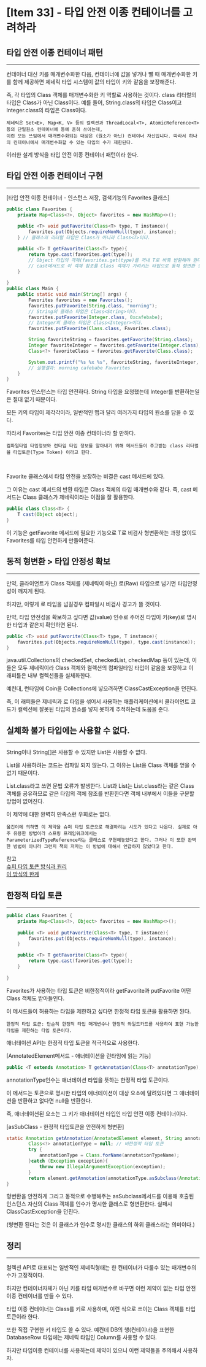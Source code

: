 # [Item 33] - 타입 안전 이종 컨테이너를 고려하라

## 타입 안전 이종 컨테이너 패턴

<hr>

컨테이너 대신 키를 매개변수화한 다음, 컨테이너에 값을 넣거나 뺄 때 매개변수화한 키를 함께 제공하면 제네릭 타입 시스템이 값의 타입이 키와 같음을 보장해준다.

즉, 각 타입의 Class 객체를 매개변수화한 키 역할로 사용하는 것이다. class 리터럴의 타입은 Class가 아닌 Class<T>이다.
예를 들어, String.class의 타입은 Class<String>이고 Integer.class의 타입은 Class<Integer>이다.

    제네릭은 Set<E>, Map<K, V> 등의 컬렉션과 ThreadLocal<T>, AtomicReference<T> 등의 단일원소 컨테이너에 등에 흔히 쓰이는데, 
    이런 모든 쓰임에서 매개변수화되는 대상은 (원소가 아닌) 컨테이너 자신입니다. 따라서 하나의 컨테이너에서 매개변수화할 수 있는 타입의 수가 제한된다.

이러한 설계 방식을 타입 안전 이종 컨테이너 패턴이라 한다.

## 타입 안전 이종 컨테이너 구현

<hr>

[타입 안전 이종 컨테이너 - 인스턴스 저장, 검색기능의 Favorites 클래스]

```Java
public class Favorites {
    private Map<Class<?>, Object> favorites = new HashMap<>();
    
    public <T> void putFavorite(Class<T> type, T instance){
        favorites.put(Objects.requireNonNull(type), instance);
    } // 클래스의 리터럴 타입은 Class가 아니라 Class<T>이다.

    public <T> T getFavorite(Class<T> type){
        return type.cast(favorites.get(type));
        // Object 타입의 객체(favorites.get(type)를 꺼내 T로 바꿔 반환해야 한다.
        // cast메서드로 이 객체 참조를 Class 객체가 가리키는 타입으로 동적 형변환 한다.
    } 
    
}
public class Main {
    public static void main(String[] args) {
        Favorites favorites = new Favorites();
        favorites.putFavorite(String.class, "morning");
        // String의 클래스 타입은 Class<String>이다.
        favorites.putFavorite(Integer.class, 0xcafebabe);
        // Integer의 클래스 타입은 Class<Integer>이다.
        favorites.putFavorite(Class.class, Favorites.class);

        String favoriteString = favorites.getFavorite(String.class);
        Integer favoriteInteger = favorites.getFavorite(Integer.class);
        Class<?> favoriteClass = favorites.getFavorite(Class.class);

        System.out.printf("%s %x %s", favoriteString, favoriteInteger, favoriteClass.getName());
        // 실행결과: morning cafebabe Favorites
    }
}
```

Favorites 인스턴스는 타입 안전하다. String 타입을 요청했는데 Integer를 반환하는일은 절대 없기 때문이다.

모든 키의 타입이 제각각이라, 일반적인 맵과 달리 여러가지 타입의 원소를 담을 수 있다.

따라서 Favorites는 타입 안전 이종 컨테이너라 할 만하다.

    컴파일타임 타입정보와 런타임 타입 정보를 알아내기 위해 메서드들이 주고받는 class 리터럴을 타입토큰(Type Token) 이라고 한다.

<br>

Favorite 클래스에서 타입 안전을 보장하는 비결은 cast 메서드에 있다.

그 이유는 cast 메서드의 반환 타입은 Class 객체의 타입 매개변수와 같다. 즉, cast 메서드는 Class 클래스가 제네릭이라는 이점을 잘 활용한다.

```Java
public class Class<T> {
	T cast(Object object);
}
```

이 기능은 getFavorite 메서드에 필요한 기능으로 T로 비검사 형변환하는 과정 없이도 Favorites를 타입 안전하게 만들어준다.

## 동적 형변환 > 타입 안정성 확보

<hr>

만약, 클라이언트가 Class 객체를 (제네릭이 아닌) 로(Raw) 타입으로 넘기면 타입안정성이 깨지게 된다.

하지만, 이렇게 로 타입을 넘길경우 컴파일시 비검사 경고가 뜰 것이다.

만약, 타입 안전성을 확보하고 싶다면 값(value) 인수로 주어진 타입이 키(key)로 명시한 타입과 같은지 확인하면 된다.

```Java
public <T> void putFavorite(Class<T> type, T instance){
    favorites.put(Objects.requireNonNull(type), type.cast(instance));
}
```

java.util.Collections의 checkedSet, checkedList, checkedMap 등이 있는데,
이들은 모두 제네릭이라 Class 객체와 컬렉션의 컴파일타임 타입이 같음을 보장하고 이 래퍼틀은 내부 컬렉션들을 실체화한다.

예컨대, 런타임에 Coin을 Collections<Stamp>에 넣으려하면 ClassCastException을 던진다.

즉, 이 래퍼들은 제네릭과 로 타입을 섞어서 사용하는 애플리케이션에서 클라이언트 코드가 컬렉션에 잘못된 타입의 원소를 넣지 못하게 추적하는데 도움을 준다.

## 실체화 불가 타입에는 사용할 수 없다.

<hr>

String이나 String[]은 사용할 수 있지만 List<String>은 사용할 수 없다.

List<String>을 사용하려는 코드는 컴파일 되지 않는다. 그 이유는 List<String>용 Class 객체를 얻을 수 없기 때문이다.

List<String>.class라고 쓰면 문법 오류가 발생한다. List<String>과 List<Integer>는 List.class라는 같은 Class 객체를 공유하므로 같은 타입의 객체 참조를 반환한다면 객체 내부에서 이들을 구분할 방법이 없어진다.

이 제약에 대한 완벽히 만족스런 우회로는 없다.

    옮긴이에 의하면 이 제약을 슈퍼 타입 토큰으로 해결하려는 시도가 있다고 나온다. 실제로 아주 유용한 방법이라 스프링 프레임워크에서는 
    ParameterizedTypeReference라는 클래스로 구현해놓았다고 한다. 그러나 이 또한 완벽한 방법이 아니라 그런지 책의 저자는 이 방법에 대해서 언급하지 않았다고 한다.
    

참고
<br>
[슈퍼 타입 토큰 방식과 원리](https://gafter.blogspot.com/2006/12/super-type-tokens.html) <br>
[이 방식의 한계](https://gafter.blogspot.com/2007/05/limitation-of-super-type-tokens.html)

## 한정적 타입 토큰

<hr>

```Java
public class Favorites {
    private Map<Class<?>, Object> favorites = new HashMap<>();
    
    public <T> void putFavorite(Class<T> type, T instance){
        favorites.put(Objects.requireNonNull(type), instance);
    } 

    public <T> T getFavorite(Class<T> type){
        return type.cast(favorites.get(type));
    } 
    
}
```

Favorites가 사용하는 타입 토큰은 비한정적이라 getFavorite과 putFavorite 어떤 Class 객체도 받아들인다.

이 메서드들이 허용하는 타입을 제한하고 싶다면 한정적 타입 토큰을 활용하면 된다.

    한정적 타입 토큰: 단순히 한정적 타입 매개변수나 한정적 와일드카드를 사용하여 표현 가능한 타입을 제한하는 타입 토큰이다.


애너테이션 API는 한정적 타입 토큰을 적극적으로 사용한다.

[AnnotatedElement메서드 - 애너테이션을 런타임에 읽는 기능]

```Java
public <T extends Annotation> T getAnnotation(Class<T> annotationType);
```

annotationType인수는 애너테이션 타입을 뜻하는 한정적 타입 토큰이다.

이 메서드는 토큰으로 명시한 타입의 애너테이션이 대상 요소에 달려있다면 그 애너테이션을 반환하고 없다면 null을 반환한다.

즉, 애너테이션된 요소는 그 키가 애너테이션 타입인 타입 안전 이종 컨테이너이다.

[asSubClass - 한정적 타입토큰을 안전하게 형변환]

```Java
static Annotation getAnnotation(AnnotatedElement element, String annotationTypeName){
        Class<?> annotationType = null; // 비한정적 타입 토큰
        try {
            annotationType = Class.forName(annotationTypeName);
        }catch (Exception exception){   
            throw new IllegalArgumentException(exception);
        }
        return element.getAnnotation(annotationType.asSubclass(Annotation.class));
}
```
형변환을 안전하게 그리고 동적으로 수행해주는 asSubclass메서드를 이용해 호출된 인스턴스 자신의 Class 객체를 인수가 명시한 클래스로 형변환한다. 실패시 ClassCastException을 던진다.

(형변환 된다는 것은 이 클래스가 인수로 명시한 클래스의 하위 클래스라는 의미이다.)

## 정리

<hr>

컬렉션 API로 대표되는 일반적인 제네릭형태는 한 컨테이너가 다룰수 있는 매개변수의 수가 고정적이다.

하지만 컨테이너자체가 아닌 키를 타입 매개변수로 바꾸면 이런 제약이 없는 타입 안전 이종 컨테이너를 만들 수 있다.

타입 이종 컨테이너는 Class를 키로 사용하며, 이런 식으로 쓰이는 Class 객체를 타입 토큰이라 한다.

또한 직접 구현한 키 타입도 쓸 수 있다. 예컨데 DB의 행(컨테이너)을 표현한 DatabaseRow 타입에는 제네릭 타입인 Column<T>를 사용할 수 있다.

하지만 타입이종 컨테이너를 사용하는데 제약이 있으니 이런 제약들을 주의해서 사용하자.

